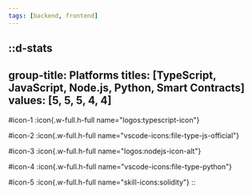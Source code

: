 ```yaml
---
tags: [backend, frontend]
---
```

::d-stats
---
group-title: Platforms
titles: [TypeScript, JavaScript, Node.js, Python, Smart Contracts]
values: [5, 5, 5, 4, 4]
---
#icon-1
  :icon{.w-full.h-full name="logos:typescript-icon"}

#icon-2
  :icon{.w-full.h-full name="vscode-icons:file-type-js-official"}

#icon-3
  :icon{.w-full.h-full name="logos:nodejs-icon-alt"}

#icon-4
  :icon{.w-full.h-full name="vscode-icons:file-type-python"}

#icon-5
  :icon{.w-full.h-full name="skill-icons:solidity"}
::
